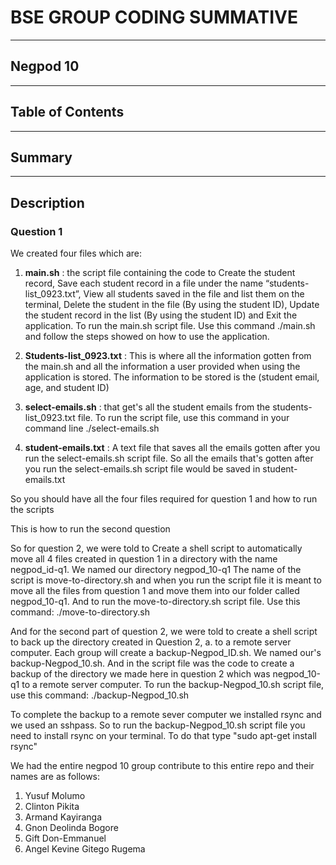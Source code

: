 # BSE GROUP CODING SUMMATIVE
---
## Negpod 10
---
## Table of Contents
---
## Summary
---
## Description
### Question 1

We created four files which are:
1. **main.sh** : the script file containing the code to Create the student record, Save each student record in a file under the name “students-list_0923.txt”, View all students saved in the file and list them on the terminal, Delete the student in the file (By using the student ID), Update the student record in the list (By using the student ID) and Exit the application. To run the main.sh script file. Use this command ./main.sh and follow the steps showed on how to use the application.
   
2. **Students-list_0923.txt** : This is where all the information gotten from the main.sh and all the information a user provided when using the application is stored. The information to be stored is the (student email, age, and student ID)

3. **select-emails.sh** : that get's all the student emails from the students-list_0923.txt file. To run the script file, use this command in  your command line ./select-emails.sh

4. **student-emails.txt** : A text file that saves all the emails gotten after you run the select-emails.sh script file. So all the emails that's gotten after you run the select-emails.sh script file would be saved in student-emails.txt

So you should have all the four files required for question 1 and how to run the scripts


This is how to run the second question

So for question 2, we were told to Create a shell script to automatically move all 4 files created in question 1 in a directory with the name negpod_id-q1. We named our directory negpod_10-q1
The name of the script is move-to-directory.sh and when you run the script file it is meant to move all the files from question 1 and move them into our folder called negpod_10-q1. And to run the move-to-directory.sh script file. Use this command: ./move-to-directory.sh

And for the second part of question 2, we were told to create a shell script to back up the directory created in Question 2, a. to a remote server computer. Each group will create a backup-Negpod_ID.sh. We named our's backup-Negpod_10.sh. And in the script file was the code to create a backup of the directory we made here in question 2 which was negpod_10-q1 to a remote server computer. To run the backup-Negpod_10.sh script file, use this command: ./backup-Negpod_10.sh

To complete the backup to a remote sever computer we installed rsync and we used an sshpass. So to run the backup-Negpod_10.sh script file you need to install rsync on your terminal.
To do that type "sudo apt-get install rsync"

We had the entire negpod 10 group contribute to this entire repo and their names are as follows:
1. Yusuf Molumo
2. Clinton Pikita
3. Armand Kayiranga
4. Gnon Deolinda Bogore
5. Gift Don-Emmanuel
6. Angel Kevine Gitego Rugema
